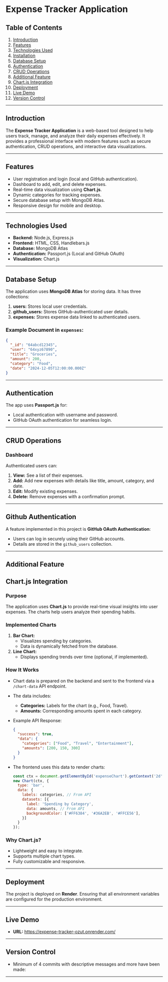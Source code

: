 # **Expense Tracker Application**

## **Table of Contents**
1. [Introduction](#introduction)
2. [Features](#features)
3. [Technologies Used](#technologies-used)
4. [Installation](#installation)
5. [Database Setup](#database-setup)
6. [Authentication](#authentication)
7. [CRUD Operations](#crud-operations)
8. [Additional Feature](#additional-feature)
9. [Chart.js Integration](#chartjs-integration)
10. [Deployment](#deployment)
11. [Live Demo](#live-demo)
12. [Version Control](#version-control)

---

## **Introduction**
The **Expense Tracker Application** is a web-based tool designed to help users track, manage, and analyze their daily expenses effectively. It provides a professional interface with modern features such as secure authentication, CRUD operations, and interactive data visualizations.

---

## **Features**
- User registration and login (local and GitHub authentication).
- Dashboard to add, edit, and delete expenses.
- Real-time data visualization using **Chart.js**.
- Dynamic categories for tracking expenses.
- Secure database setup with MongoDB Atlas.
- Responsive design for mobile and desktop.

---

## **Technologies Used**
- **Backend:** Node.js, Express.js
- **Frontend:** HTML, CSS, Handlebars.js
- **Database:** MongoDB Atlas
- **Authentication:** Passport.js (Local and GitHub OAuth)
- **Visualization:** Chart.js

---

## **Database Setup**
The application uses **MongoDB Atlas** for storing data. It has three collections:
1. **users:** Stores local user credentials.
2. **github_users:** Stores GitHub-authenticated user details.
3. **expenses:** Stores expense data linked to authenticated users.

### Example Document in `expenses`:
```json
{
  "_id": "64abcd12345",
  "user": "64xyz67890",
  "title": "Groceries",
  "amount": 200,
  "category": "Food",
  "date": "2024-12-05T12:00:00.000Z"
}
```

---

## **Authentication**
The app uses **Passport.js** for:
- Local authentication with username and password.
- GitHub OAuth authentication for seamless login.

---

## **CRUD Operations**
### **Dashboard**
Authenticated users can:
1. **View:** See a list of their expenses.
2. **Add:** Add new expenses with details like title, amount, category, and date.
3. **Edit:** Modify existing expenses.
4. **Delete:** Remove expenses with a confirmation prompt.

---

## **Github Authentication**
A feature implemented in this project is **GitHub OAuth Authentication**:
- Users can log in securely using their GitHub accounts.
- Details are stored in the `github_users` collection.

---

## **Additional Feature**
## **Chart.js Integration**
### **Purpose**
The application uses **Chart.js** to provide real-time visual insights into user expenses. The charts help users analyze their spending habits.

### **Implemented Charts**
1. **Bar Chart:**
   - Visualizes spending by categories.
   - Data is dynamically fetched from the database.
2. **Line Chart:**
   - Displays spending trends over time (optional, if implemented).

### **How It Works**
- Chart data is prepared on the backend and sent to the frontend via a `/chart-data` API endpoint.
- The data includes:
  - **Categories:** Labels for the chart (e.g., Food, Travel).
  - **Amounts:** Corresponding amounts spent in each category.
- Example API Response:
  ```json
  {
    "success": true,
    "data": {
      "categories": ["Food", "Travel", "Entertainment"],
      "amounts": [200, 150, 300]
    }
  }
  ```

- The frontend uses this data to render charts:
  ```javascript
  const ctx = document.getElementById('expenseChart').getContext('2d');
  new Chart(ctx, {
    type: 'bar',
    data: {
      labels: categories, // From API
      datasets: [{
        label: 'Spending by Category',
        data: amounts, // From API
        backgroundColor: ['#FF6384', '#36A2EB', '#FFCE56'],
      }]
    }
  });
  ```

### **Why Chart.js?**
- Lightweight and easy to integrate.
- Supports multiple chart types.
- Fully customizable and responsive.

---

## **Deployment**
The project is deployed on **Render**. Ensuring that all environment variables are configured for the production environment.

---

## **Live Demo**
- **URL:** https://expense-tracker-ozut.onrender.com/

---

## **Version Control**
- Minimum of 4 commits with descriptive messages and more have been made:

---